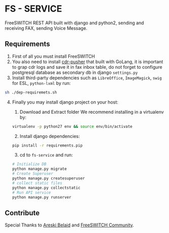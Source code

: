 FS - SERVICE
============

FreeSWITCH REST API built with django and python2, sending and receiving FAX, sending Voice Message.

## Requirements

1. First of all you must install FreeSWITCH
2. You also need to install [cdr-pusher](https://github.com/areski/cdr-pusher) that built with GoLang, it is important to grap cdr logs and save it in fax inbox table, do not forget to configure postgresql database as secondary db in django `settings.py` 
3. Install third-party dependencies such as `LibreOffice`, `ImageMagick`, `swig` for ESL, `python-lxml` by run: 

```sh
sh ./dep-requiremets.sh
```

4. Finally you may install django project on your host:
	
	1. Download and Extract folder We recommend installing in a virtualenv by: 
	```sh 
	virtualenv -p python27 env && source env/bin/activate
	```
	2. Install django dependencies:
	```sh 
	pip install -r requirements.pip
	```
	3. cd to `fs-service` and run:
	```sh
	# Initialize DB
	python manage.py migrate
	# Create Superuser
	python manage.py createsuperuser
	# collect static files
	python manage.py collectstatic
	# Run API service
	python manage.py runserver
	```



## Contribute
Special Thanks to [Areski Belaid](https://github.com/areski) and [FreeSWITCH Community](https://freeswitch.org).